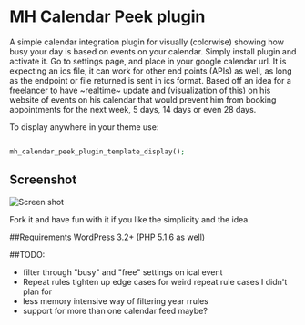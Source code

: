MH Calendar Peek plugin
=================
A simple calendar integration plugin for visually (colorwise) showing how busy your day is based on events on your calendar. Simply install plugin and activate it.  Go to settings page, and place in your google calendar url.  It is expecting an ics file, it can work for other end points (APIs) as well, as long as the endpoint or file returned is sent in ics format.  Based off an idea for a freelancer to have ~realtime~ update and (visualization of this) on his website of events on his calendar that would prevent him from booking appointments for the next week, 5 days, 14 days or even 28 days.

To display anywhere in your theme use:

```php

mh_calendar_peek_plugin_template_display();

```

Screenshot
----------
![Screen shot](images/screenshot.png?raw=true "Screen Shot")

Fork it and have fun with it if you like the simplicity and the idea.

##Requirements
WordPress 3.2+
(PHP 5.1.6 as well)

##TODO:
* filter through "busy" and "free" settings on ical event
* Repeat rules tighten up edge cases for weird repeat rule cases I didn't plan for
* less memory intensive way of filtering year rrules
* support for more than one calendar feed maybe?
